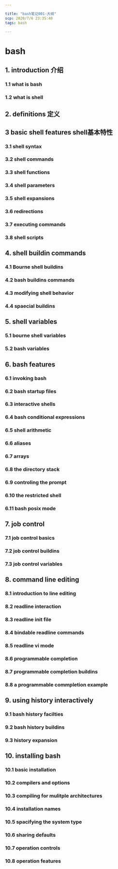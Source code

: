 ```yaml
---

title: "bash笔记001-大纲"
scp: 2020/7/6 23:35:40
tags: bash  

---
```


# bash

## 1. introduction 介绍 

### 1.1 what is bash
### 1.2 what is shell
## 2. definitions 定义

## 3 basic shell features shell基本特性
### 3.1 shell syntax
### 3.2 shell commands
### 3.3 shell functions
### 3.4 shell parameters
### 3.5 shell expansions
### 3.6 redirections
### 3.7 executing commands
### 3.8 shell scripts


## 4. shell buildin commands
### 4.1 Bourne shell buildins
### 4.2 bash buildins commands
### 4.3 modifying shell behavior
### 4.4 spaecial buildins 

## 5. shell variables
### 5.1 bourne shell variables
### 5.2 bash variables

## 6. bash features
### 6.1 invoking bash
### 6.2 bash startup files
### 6.3 interactive shells
### 6.4 bash conditional expressions
### 6.5 shell arithmetic
### 6.6 aliases
### 6.7 arrays
### 6.8 the directory stack
### 6.9 controling the prompt
### 6.10 the restricted shell
### 6.11 bash posix mode

## 7. job control
### 7.1 job control basics
### 7.2 job control buildins
### 7.3 job control variables

## 8. command line editing 
### 8.1 introduction to line editing
### 8.2 readline interaction
### 8.3 readline init file
### 8.4 bindable readline commands
### 8.5 readline vi mode
### 8.6 programmable completion 
### 8.7 programmable completion buildins
### 8.8 a programmable commpletion example


## 9. using history interactively
### 9.1 bash history facilties
### 9.2 bash history buildins
### 9.3 history expansion

## 10. installing bash
### 10.1 basic installation 
### 10.2 compilers and options
### 10.3 compiling for mulitple architectures
### 10.4 installation names
### 10.5 spacifying the system type
### 10.6 sharing defaults
### 10.7 operation controls
### 10.8 operation features

